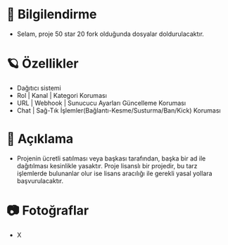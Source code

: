 # 🎄 Bilgilendirme 

- Selam, proje 50 star 20 fork olduğunda dosyalar doldurulacaktır.

# 🪐 Özellikler 

- Dağıtıcı sistemi
- Rol | Kanal | Kategori Koruması
- URL | Webhook | Sunucucu Ayarları Güncelleme Koruması
- Chat | Sağ-Tık İşlemler(Bağlantı-Kesme/Susturma/Ban/Kick) Koruması

# 🍭 Açıklama

- Projenin ücretli satılması veya başkası tarafından, başka bir ad ile dağıtılması kesinlikle yasaktır. Proje lisanslı bir projedir, bu tarz işlemlerde bulunanlar olur ise lisans aracılığı ile gerekli yasal yollara başvurulacaktır.

# 📷 Fotoğraflar

- X

